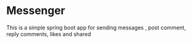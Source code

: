 # Messenger
This is a simple spring boot app for sending messages , post comment, reply comments, likes and shared
